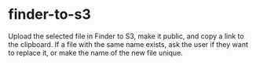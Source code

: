 # finder-to-s3
Upload the selected file in Finder to S3, make it public, and copy a link to the clipboard. If a file with the same name exists, ask the user if they want to replace it, or make the name of the new file unique.
